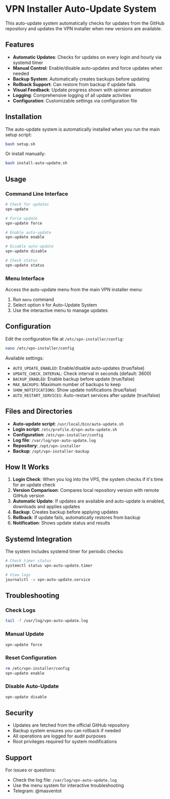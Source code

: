 # VPN Installer Auto-Update System

This auto-update system automatically checks for updates from the GitHub repository and updates the VPN installer when new versions are available.

## Features

- **Automatic Updates**: Checks for updates on every login and hourly via systemd timer
- **Manual Control**: Enable/disable auto-updates and force updates when needed
- **Backup System**: Automatically creates backups before updating
- **Rollback Support**: Can restore from backup if update fails
- **Visual Feedback**: Update progress shown with spinner animation
- **Logging**: Comprehensive logging of all update activities
- **Configuration**: Customizable settings via configuration file

## Installation

The auto-update system is automatically installed when you run the main setup script:

```bash
bash setup.sh
```

Or install manually:

```bash
bash install-auto-update.sh
```

## Usage

### Command Line Interface

```bash
# Check for updates
vpn-update

# Force update
vpn-update force

# Enable auto-update
vpn-update enable

# Disable auto-update
vpn-update disable

# Check status
vpn-update status
```

### Menu Interface

Access the auto-update menu from the main VPN installer menu:
1. Run `menu` command
2. Select option `9` for Auto-Update System
3. Use the interactive menu to manage updates

## Configuration

Edit the configuration file at `/etc/vpn-installer/config`:

```bash
nano /etc/vpn-installer/config
```

Available settings:
- `AUTO_UPDATE_ENABLED`: Enable/disable auto-updates (true/false)
- `UPDATE_CHECK_INTERVAL`: Check interval in seconds (default: 3600)
- `BACKUP_ENABLED`: Enable backup before update (true/false)
- `MAX_BACKUPS`: Maximum number of backups to keep
- `SHOW_NOTIFICATIONS`: Show update notifications (true/false)
- `AUTO_RESTART_SERVICES`: Auto-restart services after update (true/false)

## Files and Directories

- **Auto-update script**: `/usr/local/bin/auto-update.sh`
- **Login script**: `/etc/profile.d/vpn-auto-update.sh`
- **Configuration**: `/etc/vpn-installer/config`
- **Log file**: `/var/log/vpn-auto-update.log`
- **Repository**: `/opt/vpn-installer`
- **Backup**: `/opt/vpn-installer-backup`

## How It Works

1. **Login Check**: When you log into the VPS, the system checks if it's time for an update check
2. **Version Comparison**: Compares local repository version with remote GitHub version
3. **Automatic Update**: If updates are available and auto-update is enabled, downloads and applies updates
4. **Backup**: Creates backup before applying updates
5. **Rollback**: If update fails, automatically restores from backup
6. **Notification**: Shows update status and results

## Systemd Integration

The system includes systemd timer for periodic checks:

```bash
# Check timer status
systemctl status vpn-auto-update.timer

# View logs
journalctl -u vpn-auto-update.service
```

## Troubleshooting

### Check Logs
```bash
tail -f /var/log/vpn-auto-update.log
```

### Manual Update
```bash
vpn-update force
```

### Reset Configuration
```bash
rm /etc/vpn-installer/config
vpn-update enable
```

### Disable Auto-Update
```bash
vpn-update disable
```

## Security

- Updates are fetched from the official GitHub repository
- Backup system ensures you can rollback if needed
- All operations are logged for audit purposes
- Root privileges required for system modifications

## Support

For issues or questions:
- Check the log file: `/var/log/vpn-auto-update.log`
- Use the menu system for interactive troubleshooting
- Telegram: @masventot
